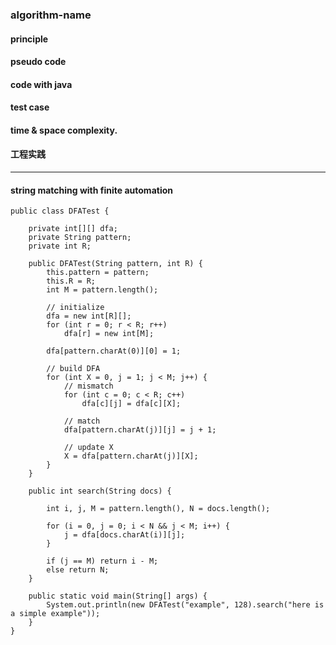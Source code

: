 ### algorithm-name

#### principle

#### pseudo code

#### code with java


#### test case


#### time & space complexity.

#### 工程实践

---

#### string matching with finite automation

    public class DFATest {

        private int[][] dfa;
        private String pattern;
        private int R;

        public DFATest(String pattern, int R) {
            this.pattern = pattern;
            this.R = R;
            int M = pattern.length();

            // initialize
            dfa = new int[R][];
            for (int r = 0; r < R; r++)
                dfa[r] = new int[M];

            dfa[pattern.charAt(0)][0] = 1;

            // build DFA
            for (int X = 0, j = 1; j < M; j++) {
                // mismatch
                for (int c = 0; c < R; c++)
                    dfa[c][j] = dfa[c][X];

                // match
                dfa[pattern.charAt(j)][j] = j + 1;

                // update X
                X = dfa[pattern.charAt(j)][X];
            }
        }

        public int search(String docs) {

            int i, j, M = pattern.length(), N = docs.length();

            for (i = 0, j = 0; i < N && j < M; i++) {
                j = dfa[docs.charAt(i)][j];
            }

            if (j == M) return i - M;
            else return N;
        }

        public static void main(String[] args) {
            System.out.println(new DFATest("example", 128).search("here is a simple example"));
        }
    }
